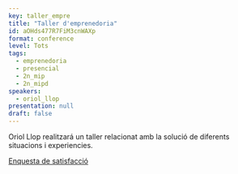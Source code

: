 ```yaml
---
key: taller_empre
title: "Taller d'emprenedoria"
id: aOHds477R7FiM3cnWAXp
format: conference
level: Tots
tags:
  - emprenedoria
  - presencial
  - 2n_mip
  - 2n_mipd 
speakers:
  - oriol_llop
presentation: null
draft: false
---
```


Oriol Llop realitzará un taller relacionat amb la solució de diferents situacions i experiencies. 

[Enquesta de satisfacció](https://docs.google.com/forms/d/e/1FAIpQLScDlcVnftSP2sy201uTZFwy6MP_KKS5IqhnFaEzWzqw76f2kw/viewform?usp=sf_link)